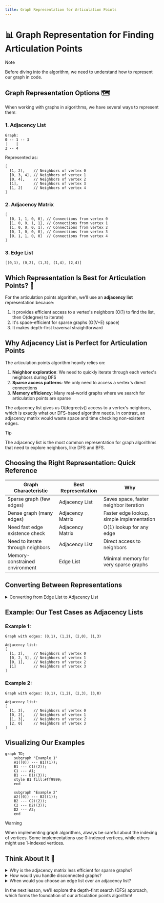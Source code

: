 ```yaml
---
title: Graph Representation for Articulation Points
---
```


# 📊 Graph Representation for Finding Articulation Points

> [!NOTE]
> Before diving into the algorithm, we need to understand how to represent our graph in code.

## Graph Representation Options 🗺️

When working with graphs in algorithms, we have several ways to represent them:

### 1. Adjacency List

```
Graph:
0 -- 1 -- 3
|    |
2 -- 4
```

Represented as:
```
[
  [1, 2],    // Neighbors of vertex 0
  [0, 3, 4], // Neighbors of vertex 1
  [0, 4],    // Neighbors of vertex 2
  [1],       // Neighbors of vertex 3
  [1, 2]     // Neighbors of vertex 4
]
```

### 2. Adjacency Matrix

```
[
  [0, 1, 1, 0, 0], // Connections from vertex 0
  [1, 0, 0, 1, 1], // Connections from vertex 1
  [1, 0, 0, 0, 1], // Connections from vertex 2
  [0, 1, 0, 0, 0], // Connections from vertex 3
  [0, 1, 1, 0, 0]  // Connections from vertex 4
]
```

### 3. Edge List

```
[(0,1), (0,2), (1,3), (1,4), (2,4)]
```

## Which Representation Is Best for Articulation Points? 🤔

For the articulation points algorithm, we'll use an **adjacency list** representation because:

1. It provides efficient access to a vertex's neighbors (O(1) to find the list, then O(degree) to iterate)
2. It's space-efficient for sparse graphs (O(V+E) space)
3. It makes depth-first traversal straightforward

## Why Adjacency List is Perfect for Articulation Points

The articulation points algorithm heavily relies on:

1. **Neighbor exploration**: We need to quickly iterate through each vertex's neighbors during DFS
2. **Sparse access patterns**: We only need to access a vertex's direct connections
3. **Memory efficiency**: Many real-world graphs where we search for articulation points are sparse

The adjacency list gives us O(degree(v)) access to a vertex's neighbors, which is exactly what our DFS-based algorithm needs. In contrast, an adjacency matrix would waste space and time checking non-existent edges.

> [!TIP]
> The adjacency list is the most common representation for graph algorithms that need to explore neighbors, like DFS and BFS.

## Choosing the Right Representation: Quick Reference

| Graph Characteristic | Best Representation | Why |
|----------------------|---------------------|-----|
| Sparse graph (few edges) | Adjacency List | Saves space, faster neighbor iteration |
| Dense graph (many edges) | Adjacency Matrix | Faster edge lookup, simple implementation |
| Need fast edge existence check | Adjacency Matrix | O(1) lookup for any edge |
| Need to iterate through neighbors | Adjacency List | Direct access to neighbors |
| Memory-constrained environment | Edge List | Minimal memory for very sparse graphs |

## Converting Between Representations

<details>
<summary>Converting from Edge List to Adjacency List</summary>

```python
def edge_list_to_adj_list(edges, n):
    """
    Convert an edge list to an adjacency list
    
    Args:
        edges: List of (u, v) tuples representing edges
        n: Number of vertices
        
    Returns:
        Adjacency list representation
    """
    adj_list = [[] for _ in range(n)]
    
    for u, v in edges:
        adj_list[u].append(v)
        adj_list[v].append(u)  # For undirected graph
        
    return adj_list
```
</details>

## Example: Our Test Cases as Adjacency Lists

### Example 1:
```
Graph with edges: (0,1), (1,2), (2,0), (1,3)

Adjacency list:
[
  [1, 2],    // Neighbors of vertex 0
  [0, 2, 3], // Neighbors of vertex 1
  [0, 1],    // Neighbors of vertex 2
  [1]        // Neighbors of vertex 3
]
```

### Example 2:
```
Graph with edges: (0,1), (1,2), (2,3), (3,0)

Adjacency list:
[
  [1, 3],    // Neighbors of vertex 0
  [0, 2],    // Neighbors of vertex 1
  [1, 3],    // Neighbors of vertex 2
  [2, 0]     // Neighbors of vertex 3
]
```

## Visualizing Our Examples

```mermaid
graph TD;
    subgraph "Example 1"
    A1((0)) --- B1((1));
    B1 --- C1((2));
    C1 --- A1;
    B1 --- D1((3));
    style B1 fill:#ff9999;
    end
    
    subgraph "Example 2"
    A2((0)) --- B2((1));
    B2 --- C2((2));
    C2 --- D2((3));
    D2 --- A2;
    end
```

> [!WARNING]
> When implementing graph algorithms, always be careful about the indexing of vertices. Some implementations use 0-indexed vertices, while others might use 1-indexed vertices.

## Think About It 🧠

<details>
<summary>Why is the adjacency matrix less efficient for sparse graphs?</summary>

An adjacency matrix always requires O(V²) space regardless of how many edges exist. For sparse graphs (where E << V²), this wastes a lot of space storing zeros for non-existent edges.
</details>

<details>
<summary>How would you handle disconnected graphs?</summary>

When working with potentially disconnected graphs, we need to ensure our algorithm visits all vertices. This is typically done by running our traversal algorithm (like DFS) from each unvisited vertex.
</details>

<details>
<summary>When would you choose an edge list over an adjacency list?</summary>

You might choose an edge list when:
1. The graph is extremely sparse (E << V)
2. You frequently need to iterate through all edges
3. You're working with a very large graph and memory is a constraint
4. You need to store additional information about edges (like weights)
5. The graph structure doesn't change often
</details>

In the next lesson, we'll explore the depth-first search (DFS) approach, which forms the foundation of our articulation points algorithm! 
